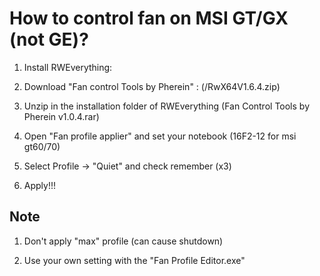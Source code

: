 # How to control fan on MSI GT/GX (not GE)?

1. Install RWEverything:
   

1. Download "Fan control Tools by Pherein" : (/RwX64V1.6.4.zip)

1. Unzip in the installation folder of RWEverything (Fan Control Tools by Pherein v1.0.4.rar)
  
1. Open "Fan profile applier" and set your notebook (16F2-12 for msi gt60/70)
   
1. Select Profile -> "Quiet" and check remember (x3)

1. Apply!!!

## Note


1. Don't apply "max" profile (can cause shutdown)

1. Use your own setting with the "Fan Profile Editor.exe"
 
